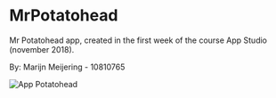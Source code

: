 # MrPotatohead
Mr Potatohead app, created in the first week of the course App Studio (november 2018).

By: Marijn Meijering - 10810765

![App Potatohead](/10810765/MrPotatohead/doc/potatoApp.png?raw=true)

